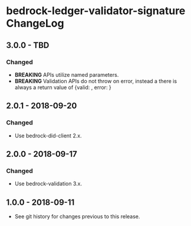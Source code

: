 # bedrock-ledger-validator-signature ChangeLog

## 3.0.0 - TBD

### Changed
- **BREAKING** APIs utilize named parameters.
- **BREAKING** Validation APIs do not throw on error, instead a there is always
  a return value of {valid: <bool>, error: <Error>}

## 2.0.1 - 2018-09-20

### Changed
- Use bedrock-did-client 2.x.

## 2.0.0 - 2018-09-17

### Changed
- Use bedrock-validation 3.x.

## 1.0.0 - 2018-09-11

- See git history for changes previous to this release.
